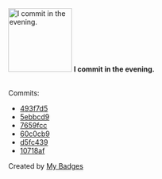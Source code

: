 <img src="https://my-badges.github.io/my-badges/evening-commits.png" alt="I commit in the evening." title="I commit in the evening." width="128">
<strong>I commit in the evening.</strong>
<br><br>

Commits:

- <a href="https://github.com/ksysoev/go-templ/commit/493f7d587fa40653220b9785f0cbb7f86159a90a">493f7d5</a>
- <a href="https://github.com/ksysoev/go-templ/commit/5ebbcd977e360d385cf58c4f3cd056f26d48146e">5ebbcd9</a>
- <a href="https://github.com/ksysoev/go-templ/commit/7659fcceb39addbc573df50f9e35f41bc8c337e8">7659fcc</a>
- <a href="https://github.com/ksysoev/go-templ/commit/60c0cb979115faa37c35856c55000278dfa7d50b">60c0cb9</a>
- <a href="https://github.com/ksysoev/go-templ/commit/d5fc439c37d9d09e5877d6b49146bf9c73cee127">d5fc439</a>
- <a href="https://github.com/ksysoev/go-templ/commit/10718af894deb725c6c10a1e1916e44d3a0f2adf">10718af</a>


Created by <a href="https://github.com/my-badges/my-badges">My Badges</a>